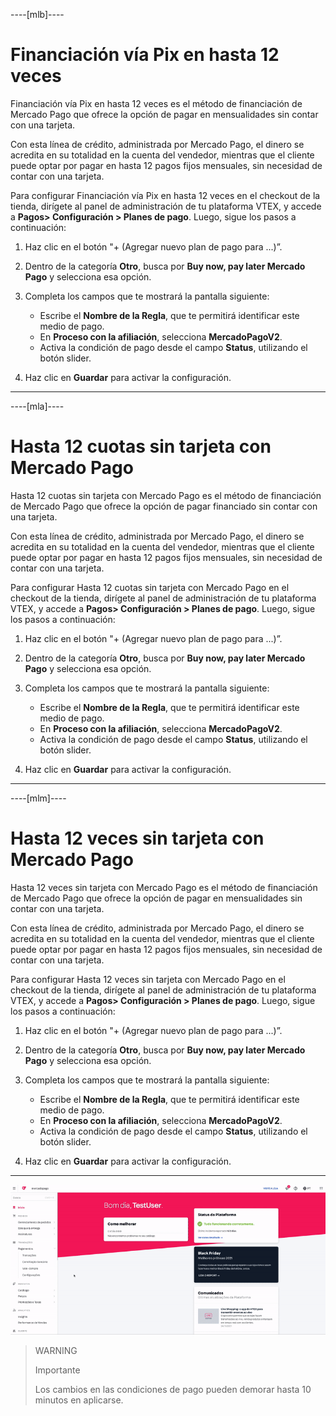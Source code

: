 ----[mlb]----
# Financiación vía Pix en hasta 12 veces

Financiación vía Pix en hasta 12 veces es el método de financiación de Mercado Pago que ofrece la opción de pagar en mensualidades sin contar con una tarjeta. 

Con esta línea de crédito, administrada por Mercado Pago, el dinero se acredita en su totalidad en la cuenta del vendedor, mientras que el cliente puede optar por pagar en hasta 12 pagos fijos mensuales, sin necesidad de contar con una tarjeta. 

Para configurar Financiación vía Pix en hasta 12 veces en el checkout de la tienda, dirígete al panel de administración de tu plataforma VTEX, y accede a **Pagos> Configuración > Planes de pago**. Luego, sigue los pasos a continuación:

1. Haz clic en el botón "+ (Agregar nuevo plan de pago para ...)”. 
2. Dentro de la categoría **Otro**, busca por **Buy now, pay later Mercado Pago** y selecciona esa opción.
3. Completa los campos que te mostrará la pantalla siguiente: 
    * Escribe el **Nombre de la Regla**, que te permitirá identificar este medio de pago.
    * En **Proceso con la afiliación**, selecciona **MercadoPagoV2**. 
    * Activa la condición de pago desde el campo **Status**, utilizando el botón slider. 

4. Haz clic en **Guardar** para activar la configuración.

------------


----[mla]----
# Hasta 12 cuotas sin tarjeta con Mercado Pago

Hasta 12 cuotas sin tarjeta con Mercado Pago es el método de financiación de Mercado Pago que ofrece la opción de pagar financiado sin contar con una tarjeta. 

Con esta línea de crédito, administrada por Mercado Pago, el dinero se acredita en su totalidad en la cuenta del vendedor, mientras que el cliente puede optar por pagar en hasta 12 pagos fijos mensuales, sin necesidad de contar con una tarjeta. 

Para configurar Hasta 12 cuotas sin tarjeta con Mercado Pago en el checkout de la tienda, dirígete al panel de administración de tu plataforma VTEX, y accede a **Pagos> Configuración > Planes de pago**. Luego, sigue los pasos a continuación:

1. Haz clic en el botón "+ (Agregar nuevo plan de pago para ...)”. 
2. Dentro de la categoría **Otro**, busca por **Buy now, pay later Mercado Pago** y selecciona esa opción.
3. Completa los campos que te mostrará la pantalla siguiente: 
    * Escribe el **Nombre de la Regla**, que te permitirá identificar este medio de pago.
    * En **Proceso con la afiliación**, selecciona **MercadoPagoV2**. 
    * Activa la condición de pago desde el campo **Status**, utilizando el botón slider. 

4. Haz clic en **Guardar** para activar la configuración.

------------

----[mlm]----
# Hasta 12 veces sin tarjeta con Mercado Pago

Hasta 12 veces sin tarjeta con Mercado Pago es el método de financiación de Mercado Pago que ofrece la opción de pagar en mensualidades sin contar con una tarjeta. 

Con esta línea de crédito, administrada por Mercado Pago, el dinero se acredita en su totalidad en la cuenta del vendedor, mientras que el cliente puede optar por pagar en hasta 12 pagos fijos mensuales, sin necesidad de contar con una tarjeta. 

Para configurar Hasta 12 veces sin tarjeta con Mercado Pago en el checkout de la tienda, dirígete al panel de administración de tu plataforma VTEX, y accede a **Pagos> Configuración > Planes de pago**. Luego, sigue los pasos a continuación:

1. Haz clic en el botón "+ (Agregar nuevo plan de pago para ...)”. 
2. Dentro de la categoría **Otro**, busca por **Buy now, pay later Mercado Pago** y selecciona esa opción.
3. Completa los campos que te mostrará la pantalla siguiente: 
    * Escribe el **Nombre de la Regla**, que te permitirá identificar este medio de pago.
    * En **Proceso con la afiliación**, selecciona **MercadoPagoV2**. 
    * Activa la condición de pago desde el campo **Status**, utilizando el botón slider. 

4. Haz clic en **Guardar** para activar la configuración.

------------

![Configurar condições de pagamento](/images/vtex/paymentconditions-imagenv2-pt.gif)

> WARNING
>
> Importante
>
> Los cambios en las condiciones de pago pueden demorar hasta 10 minutos en aplicarse.